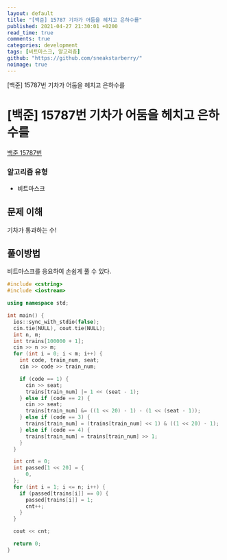 ```yaml
---
layout: default
title: "[백준] 15787 기차가 어둠을 헤치고 은하수를"
published: 2021-04-27 21:30:01 +0200
read_time: true
comments: true
categories: development
tags: [비트마스크, 알고리즘]
github: "https://github.com/sneakstarberry/"
noimage: true
---
```


[백준] 15787번 기차가 어둠을 헤치고 은하수를

<!--more-->

# [백준] 15787번 기차가 어둠을 헤치고 은하수를

[백준 15787번 ](https://www.acmicpc.net/problem/15787)

### 알고리즘 유형

- 비트마스크

## 문제 이해

기차가 통과하는 수!

## 풀이방법

비트마스크를 응요하여 손쉽게 풀 수 있다.

```c++
#include <cstring>
#include <iostream>

using namespace std;

int main() {
  ios::sync_with_stdio(false);
  cin.tie(NULL), cout.tie(NULL);
  int n, m;
  int trains[100000 + 1];
  cin >> n >> m;
  for (int i = 0; i < m; i++) {
    int code, train_num, seat;
    cin >> code >> train_num;

    if (code == 1) {
      cin >> seat;
      trains[train_num] |= 1 << (seat - 1);
    } else if (code == 2) {
      cin >> seat;
      trains[train_num] &= ((1 << 20) - 1) - (1 << (seat - 1));
    } else if (code == 3) {
      trains[train_num] = (trains[train_num] << 1) & ((1 << 20) - 1);
    } else if (code == 4) {
      trains[train_num] = trains[train_num] >> 1;
    }
  }

  int cnt = 0;
  int passed[1 << 20] = {
      0,
  };
  for (int i = 1; i <= n; i++) {
    if (passed[trains[i]] == 0) {
      passed[trains[i]] = 1;
      cnt++;
    }
  }

  cout << cnt;

  return 0;
}
```
